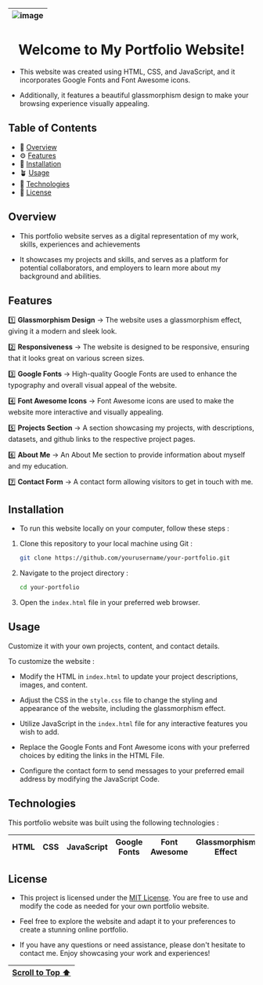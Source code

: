 | ![image](https://github.com/TheMrityunjayPathak/TheMrityunjayPathak.github.io/assets/123563634/ed9793ac-f561-4825-b38c-62ec85891749) |
| :---: |

#

<h1 align="center">Welcome to My Portfolio Website!</h1>
  
- This website was created using HTML, CSS, and JavaScript, and it incorporates Google Fonts and Font Awesome icons.

- Additionally, it features a beautiful glassmorphism design to make your browsing experience visually appealing.

## Table of Contents
- 🎴 [Overview](#overview)
- ⚙️ [Features](#features)
- 📲 [Installation](#installation)
- 🪴 [Usage](#usage)
- 📡 [Technologies](#technologies)
- 🧾 [License](#license)

## Overview

- This portfolio website serves as a digital representation of my work, skills, experiences and achievements

- It showcases my projects and skills, and serves as a platform for potential collaborators, and employers to learn more about my background and abilities.

## Features

1️⃣ **Glassmorphism Design** → The website uses a glassmorphism effect, giving it a modern and sleek look.

2️⃣ **Responsiveness** → The website is designed to be responsive, ensuring that it looks great on various screen sizes.

3️⃣ **Google Fonts** → High-quality Google Fonts are used to enhance the typography and overall visual appeal of the website.

4️⃣ **Font Awesome Icons** → Font Awesome icons are used to make the website more interactive and visually appealing.

5️⃣ **Projects Section** → A section showcasing my projects, with descriptions, datasets, and github links to the respective project pages.

6️⃣ **About Me** → An About Me section to provide information about myself and my education.

7️⃣ **Contact Form** → A contact form allowing visitors to get in touch with me.

## Installation

- To run this website locally on your computer, follow these steps :

1. Clone this repository to your local machine using Git : 

   ```bash
   git clone https://github.com/yourusername/your-portfolio.git
   ```

2. Navigate to the project directory :

   ```bash
   cd your-portfolio
   ```

3. Open the `index.html` file in your preferred web browser. 

## Usage

Customize it with your own projects, content, and contact details.

To customize the website :

- Modify the HTML in `index.html` to update your project descriptions, images, and content.
  
- Adjust the CSS in the `style.css` file to change the styling and appearance of the website, including the glassmorphism effect.
  
- Utilize JavaScript in the `index.html` file for any interactive features you wish to add.
  
- Replace the Google Fonts and Font Awesome icons with your preferred choices by editing the links in the HTML File.
  
- Configure the contact form to send messages to your preferred email address by modifying the JavaScript Code.

## Technologies

This portfolio website was built using the following technologies :

| HTML | CSS | JavaScript | Google Fonts | Font Awesome | Glassmorphism Effect |
| :---: | :---: | :---: | :---: | :---: | :---: |

## License

- This project is licensed under the [MIT License](LICENSE). You are free to use and modify the code as needed for your own portfolio website.
  
- Feel free to explore the website and adapt it to your preferences to create a stunning online portfolio.
  
- If you have any questions or need assistance, please don't hesitate to contact me. Enjoy showcasing your work and experiences!

| [Scroll to Top ⬆️](#) |
|:---:|
